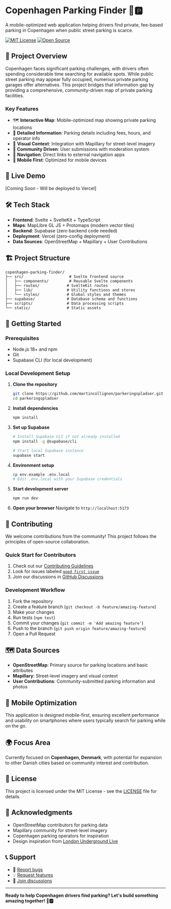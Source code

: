 # Copenhagen Parking Finder 🚗🅿️

A mobile-optimized web application helping drivers find private, fee-based parking in Copenhagen when public street parking is scarce.

[![MIT License](https://img.shields.io/badge/License-MIT-green.svg)](https://choosealicense.com/licenses/mit/)
[![Open Source](https://badges.frapsoft.com/os/v1/open-source.svg?v=103)](https://opensource.org/)

## 🎯 Project Overview

Copenhagen faces significant parking challenges, with drivers often spending considerable time searching for available spots. While public street parking may appear fully occupied, numerous private parking garages offer alternatives. This project bridges that information gap by providing a comprehensive, community-driven map of private parking facilities.

### Key Features

- 🗺️ **Interactive Map**: Mobile-optimized map showing private parking locations
- 📍 **Detailed Information**: Parking details including fees, hours, and operator info
- 📸 **Visual Context**: Integration with Mapillary for street-level imagery
- 👥 **Community Driven**: User submissions with moderation system
- 🧭 **Navigation**: Direct links to external navigation apps
- 📱 **Mobile First**: Optimized for mobile devices

## 🚀 Live Demo

[Coming Soon - Will be deployed to Vercel]

## 🛠️ Tech Stack

- **Frontend**: Svelte + SvelteKit + TypeScript
- **Maps**: MapLibre GL JS + Protomaps (modern vector tiles)
- **Backend**: Supabase (zero backend code needed)
- **Deployment**: Vercel (zero-config deployment)
- **Data Sources**: OpenStreetMap + Mapillary + User Contributions

## 🏗️ Project Structure

```
copenhagen-parking-finder/
├── src/                    # Svelte frontend source
│   ├── components/         # Reusable Svelte components
│   ├── routes/            # SvelteKit routes
│   ├── lib/               # Utility functions and stores
│   └── styles/            # Global styles and themes
├── supabase/              # Database schema and functions
├── scripts/               # Data processing scripts
└── static/                # Static assets
```

## 🚦 Getting Started

### Prerequisites

- Node.js 18+ and npm
- Git
- Supabase CLI (for local development)

### Local Development Setup

1. **Clone the repository**
   ```bash
   git clone https://github.com/martincollignon/parkeringspladser.git
   cd parkeringspladser
   ```

2. **Install dependencies**
   ```bash
   npm install
   ```

3. **Set up Supabase**
   ```bash
   # Install Supabase CLI if not already installed
   npm install -g @supabase/cli
   
   # Start local Supabase instance
   supabase start
   ```

4. **Environment setup**
   ```bash
   cp env.example .env.local
   # Edit .env.local with your Supabase credentials
   ```

5. **Start development server**
   ```bash
   npm run dev
   ```

6. **Open your browser**
   Navigate to `http://localhost:5173`

## 🤝 Contributing

We welcome contributions from the community! This project follows the principles of open-source collaboration.

### Quick Start for Contributors

1. Check out our [Contributing Guidelines](CONTRIBUTING.md)
2. Look for issues labeled [`good first issue`](https://github.com/martincollignon/parkeringspladser/labels/good%20first%20issue)
3. Join our discussions in [GitHub Discussions](https://github.com/martincollignon/parkeringspladser/discussions)

### Development Workflow

1. Fork the repository
2. Create a feature branch (`git checkout -b feature/amazing-feature`)
3. Make your changes
4. Run tests (`npm test`)
5. Commit your changes (`git commit -m 'Add amazing feature'`)
6. Push to the branch (`git push origin feature/amazing-feature`)
7. Open a Pull Request

## 🗺️ Data Sources

- **OpenStreetMap**: Primary source for parking locations and basic attributes
- **Mapillary**: Street-level imagery and visual context
- **User Contributions**: Community-submitted parking information and photos

## 📱 Mobile Optimization

This application is designed mobile-first, ensuring excellent performance and usability on smartphones where users typically search for parking while on the go.

## 🌍 Focus Area

Currently focused on **Copenhagen, Denmark**, with potential for expansion to other Danish cities based on community interest and contribution.

## 📄 License

This project is licensed under the MIT License - see the [LICENSE](LICENSE) file for details.

## 🙏 Acknowledgments

- OpenStreetMap contributors for parking data
- Mapillary community for street-level imagery
- Copenhagen parking operators for inspiration
- Design inspiration from [London Underground Live](https://www.londonunderground.live/)

## 📞 Support

- 🐛 [Report bugs](https://github.com/martincollignon/parkeringspladser/issues/new?template=bug_report.md)
- 💡 [Request features](https://github.com/martincollignon/parkeringspladser/issues/new?template=feature_request.md)
- 💬 [Join discussions](https://github.com/martincollignon/parkeringspladser/discussions)

---

**Ready to help Copenhagen drivers find parking? Let's build something amazing together! 🚗🅿️**
